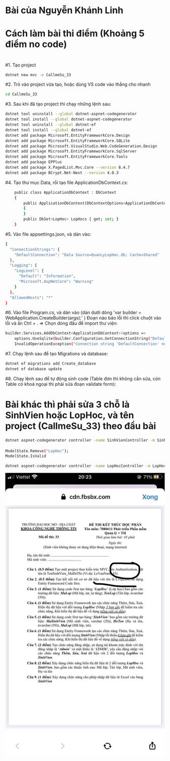 <h1>Bài của Nguyễn Khánh Linh</h1>
<h1>Cách làm bài thi điểm (Khoảng 5 điểm no code)</h1>
<h1></h1>
<h2></h2>

#1. Tạo project
```sh
dotnet new mvc -o CallmeSu_33
```

#2. Trỏ vào project vừa tạo, hoặc dùng VS code vào thẳng cho nhanh
```sh
cd CallmeSu_33
```

#3. Sau khi đã tạo project thì chạy những lệnh sau:
```sh
dotnet tool uninstall --global dotnet-aspnet-codegenerator
dotnet tool install --global dotnet-aspnet-codegenerator
dotnet tool uninstall --global dotnet-ef
dotnet tool install --global dotnet-ef
dotnet add package Microsoft.EntityFrameworkCore.Design
dotnet add package Microsoft.EntityFrameworkCore.SQLite
dotnet add package Microsoft.VisualStudio.Web.CodeGeneration.Design
dotnet add package Microsoft.EntityFrameworkCore.SqlServer
dotnet add package Microsoft.EntityFrameworkCore.Tools
dotnet add package EPPlus
dotnet add package X.PagedList.Mvc.Core --version 8.4.7
dotnet add package BCrypt.Net-Next --version 4.0.3
```

#4. Tạo thư mục Data, rồi tạo file ApplicationDbContext.cs:
```sh
    public class ApplicationDbContext : DbContext
    {
        public ApplicationDbContext(DbContextOptions<ApplicationDbContext> options) : base(options)
        {
        }
        public DbSet<LopHoc> LopHocs { get; set; }
    }
```

#5. Vào file appsettings.json, và dán vào:
```sh
{
  "ConnectionStrings": {
    "DefaultConnection": "Data Source=QuanLyLopHoc.db; Cache=Shared"
  },
  "Logging": {
    "LogLevel": {
      "Default": "Information",
      "Microsoft.AspNetCore": "Warning"
    }
  },
  "AllowedHosts": "*"
}
```

#6. Vào file Program.cs, và dán vào (dán dưới dòng 'var builder = WebApplication.CreateBuilder(args);' ) Đoạn nào báo lỗi thì click chuột vào lỗi và ấn Ctrl + . => Chọn dòng đầu để import thư viện:
```sh
builder.Services.AddDbContext<ApplicationDbContext>(options =>
    options.UseSqlite(builder.Configuration.GetConnectionString("DefaultConnection") ?? throw new
    InvalidOperationException("Connection string 'DefaultConnection' not found.")));
```
#7. Chạy lệnh sau để tạo Migrations và database:
```sh
dotnet ef migrations add Create_database
dotnet ef database update
```
#8. Chạy lệnh sau để tự động sinh code (Table đơn thì không cần sửa, còn Table có khoá ngoại thì phải sửa đoạn validate form):
# Bài khác thì phải sửa 3 chỗ là SinhVien hoặc LopHoc, và tên project (CallmeSu_33) theo đầu bài
```sh
dotnet aspnet-codegenerator controller -name SinhVienController -m SinhVien -dc CallmeSu_33.Data.ApplicationDbContext --relativeFolderPath Controllers --useDefaultLayout --referenceScriptLibraries --databaseProvider sqlite

ModelState.Remove("LopHoc");
ModelState.IsValid
```
```sh
dotnet aspnet-codegenerator controller -name LopHocController -m LopHoc -dc CallmeSu_33.Data.ApplicationDbContext --relativeFolderPath Controllers --useDefaultLayout --referenceScriptLibraries --databaseProvider sqlite

```

<img src="Đề thi kết thúc học phần.JPG" alt="Đề thi kết thúc học phần">
